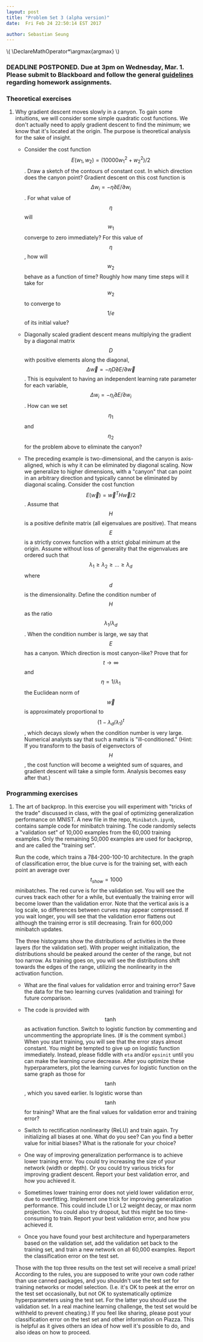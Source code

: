 ```yaml
---
layout: post
title: "Problem Set 3 (alpha version)"
date:  Fri Feb 24 22:50:14 EST 2017

author: Sebastian Seung
---
```

\\(
\DeclareMathOperator*\argmax{argmax}
\\)

### DEADLINE POSTPONED. Due at 3pm on Wednesday, Mar. 1. Please submit to Blackboard and follow the general [guidelines](https://cos495.github.io/general/2017/02/06/homework-guidelines.html) regarding homework assignments.

### Theoretical exercises

1. Why gradient descent moves slowly in a canyon. To gain some intuitions, we will consider some simple quadratic cost functions. We don't actually need to apply gradient descent to find the minimum; we know that it's located at the origin. The purpose is theoretical analysis for the sake of insight.

    - Consider the cost function $$E(w_1, w_2) = (10000w_1^2 + w_2^2)/2$$. Draw a sketch of the contours of constant cost. In which direction does the canyon point?  Gradient descent on this cost function is $$\Delta w_i = -\eta \partial E/\partial w_i$$.  For what value of $$\eta$$ will $$w_1$$ converge to zero immediately?  For this value of $$\eta$$, how will $$w_2$$ behave as a function of time?  Roughly how many time steps will it take for $$w_2$$ to converge to $$1/e$$ of its initial value?
    
    - Diagonally scaled gradient descent means multiplying the gradient by a diagonal matrix $$D$$ with positive elements along the diagonal, $$\Delta\vec{w} = - \eta D\partial E/\partial\vec{w}$$.  This is equivalent to having an independent learning rate parameter for each variable, $$\Delta w_i = - \eta_i\partial E/\partial w_i$$.  How can we set $$\eta_1$$ and $$\eta_2$$ for the problem above to eliminate the canyon?

    - The preceding example is two-dimensional, and the canyon is axis-aligned, which is why it can be eliminated by diagonal scaling.  Now we generalize to higher dimensions, with a "canyon" that can point in an arbitrary direction and typically cannot be eliminated by diagonal scaling.  Consider the cost function $$E(\vec{w}) = \vec{w}^TH\vec{w}/2$$.  Assume that $$H$$ is a positive definite matrix (all eigenvalues are positive). That means $$E$$ is a strictly convex function with a strict global minimum at the origin.  Assume without loss of generality that the eigenvalues are ordered such that $$\lambda_1\geq\lambda_2\geq\ldots\geq\lambda_d$$ where $$d$$ is the dimensionality. Define the condition number of $$H$$ as the ratio $$\lambda_1/\lambda_d$$.  When the condition number is large, we say that $$E$$ has a canyon.  Which direction is most canyon-like?  Prove that for $$t\to\infty$$ and $$\eta=1/\lambda_1$$ the Euclidean norm of $$\vec{w}$$ is approximately proportional to $$(1-\lambda_d/\lambda_1)^t$$, which decays slowly when the condition number is very large. Numerical analysts say that such a matrix is "ill-conditioned." (Hint: If you transform to the basis of eigenvectors of $$H$$, the cost function will become a weighted sum of squares, and gradient descent will take a simple form.  Analysis becomes easy after that.)
    
### Programming exercises

1. The art of backprop.  In this exercise you will experiment with "tricks of the trade" discussed in class, with the goal of optimizing generalization performance on MNIST. A new file in the repo, `Minibatch.ipynb`, contains sample code for minibatch training. The code randomly selects a "validation set" of 10,000 examples from the 60,000 training examples. Only the remaining 50,000 examples are used for backprop, and are called the "training set".  
   
   Run the code, which trains a 784-200-100-10 architecture. In the graph of classification error, the blue curve is for the training set, with each point an average over $$t_{show}=1000$$ minibatches.  The red curve is for the validation set.  You will see the curves track each other for a while, but eventually the training error will become lower than the validation error.  Note that the vertical axis is a log scale, so differences between curves may appear compressed. If you wait longer, you will see that the validation error flattens out although the training error is still decreasing. Train for 600,000 minibatch updates. 
   
   The three histograms show the distributions of activities in the three layers (for the validation set). With proper weight initialization, the distributions should be peaked around the center of the range, but not too narrow.  As training goes on, you will see the distributions shift towards the edges of the range, utilizing the nonlinearity in the activation function.
   
   - What are the final values for validation error and training error?  Save the data for the two learning curves (validation and training) for future comparison.  
   
   - The code is provided with $$\tanh$$ as activation function.  Switch to logistic function by commenting and uncommenting the appropriate lines. (# is the comment symbol.)  When you start training, you will see that the error stays almost constant.  You might be tempted to give up on logistic function immediately.  Instead, please fiddle with `eta` and/or `epsinit` until you can make the learning curve decrease.  After you optimize these hyperparameters, plot the learning curves for logistic function on the same graph as those for $$\tanh$$, which you saved earlier. Is logistic worse than $$\tanh$$ for training?  What are the final values for validation error and training error?
   
   - Switch to rectification nonlinearity (ReLU) and train again.  Try initializing all biases at one. What do you see?  Can you find a better value for initial biases?  What is the rationale for your choice?
   
   - One way of improving generalization performance is to achieve lower training error.  You could try increasing the size of your network (width or depth).  Or you could try various tricks for improving gradient descent.  Report your best validation error, and how you achieved it.
   
   - Sometimes lower training error does not yield lower validation error, due to overfitting.  Implement one trick for improving generalization performance.  This could include L1 or L2 weight decay, or max norm projection. You could also try dropout, but this might be too time-consuming to train. Report your best validation error, and how you achieved it.
   
   - Once you have found your best architecture and hyperparameters based on the validation set, add the validation set back to the training set, and train a new network on all 60,000 examples.  Report the classification error on the test set.
   
   Those with the top three results on the test set will receive a small prize!  According to the rules, you are supposed to write your own code rather than use canned packages, and you shouldn't use the test set for training networks or model selection. (I.e. it's OK to peek at the error on the test set occasionally, but not OK to systematically optimize hyperparameters using the test set.  For the latter you should use the validation set. In a real machine learning challenge, the test set would be withheld to prevent cheating.)  If you feel like sharing, please post your classification error on the test set and other information on Piazza. This is helpful as it gives others an idea of how well it's possible to do, and also ideas on how to proceed.
